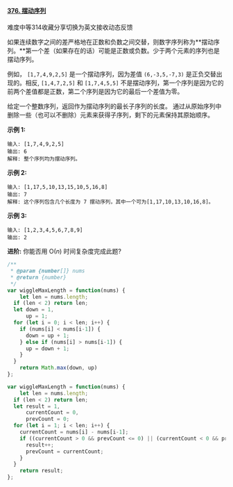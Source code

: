 #### [376. 摆动序列](https://leetcode-cn.com/problems/wiggle-subsequence/)

难度中等314收藏分享切换为英文接收动态反馈

如果连续数字之间的差严格地在正数和负数之间交替，则数字序列称为**摆动序列。**第一个差（如果存在的话）可能是正数或负数。少于两个元素的序列也是摆动序列。

例如， `[1,7,4,9,2,5]` 是一个摆动序列，因为差值 `(6,-3,5,-7,3)` 是正负交替出现的。相反, `[1,4,7,2,5]` 和 `[1,7,4,5,5]` 不是摆动序列，第一个序列是因为它的前两个差值都是正数，第二个序列是因为它的最后一个差值为零。

给定一个整数序列，返回作为摆动序列的最长子序列的长度。 通过从原始序列中删除一些（也可以不删除）元素来获得子序列，剩下的元素保持其原始顺序。

**示例 1:**

```
输入: [1,7,4,9,2,5]
输出: 6 
解释: 整个序列均为摆动序列。
```

**示例 2:**

```
输入: [1,17,5,10,13,15,10,5,16,8]
输出: 7
解释: 这个序列包含几个长度为 7 摆动序列，其中一个可为[1,17,10,13,10,16,8]。
```

**示例 3:**

```
输入: [1,2,3,4,5,6,7,8,9]
输出: 2
```

**进阶:**
你能否用 O(*n*) 时间复杂度完成此题?



```js
/**
 * @param {number[]} nums
 * @return {number}
 */
var wiggleMaxLength = function(nums) {
	let len = nums.length;
  if (len < 2) return len;
  let down = 1,
      up = 1;
  for (let i = 0; i < len; i++) {
    if (nums[i] < nums[i-1]) {
      down = up + 1;
    } else if (nums[i] > nums[i-1]) {
      up = down + 1;
    }
  }
	return Math.max(down, up)  
};

var wiggleMaxLength = function(nums) {
	let len = nums.length;
  if (len < 2) return len;
  let result = 1,
      currentCount = 0,
      prevCount = 0;
  for (let i = 1; i < len; i++) {
    currentCount = nums[i] - nums[i-1];
    if ((currentCount > 0 && prevCount <= 0) || (currentCount < 0 && prevCount >= 0)) {
      result++;
      prevCount = currentCount;
    }
  }
	return result;
};
```

